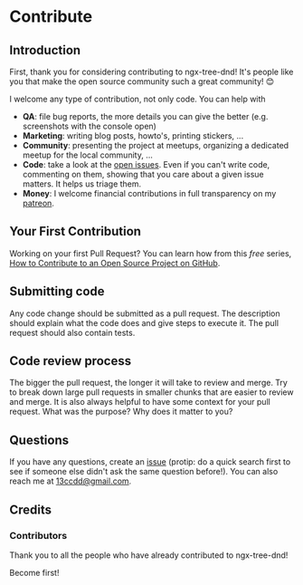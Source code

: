 # Contribute

## Introduction

First, thank you for considering contributing to ngx-tree-dnd! It's people like you that make the open source community such a great community! 😊

I welcome any type of contribution, not only code. You can help with 
- **QA**: file bug reports, the more details you can give the better (e.g. screenshots with the console open)
- **Marketing**: writing blog posts, howto's, printing stickers, ...
- **Community**: presenting the project at meetups, organizing a dedicated meetup for the local community, ...
- **Code**: take a look at the [open issues](https://github.com/Zicrael/ngx-tree-dnd/issues). Even if you can't write code, commenting on them, showing that you care about a given issue matters. It helps us triage them.
- **Money**: I welcome financial contributions in full transparency on my [patreon](https://www.patreon.com/zicrael).

## Your First Contribution

Working on your first Pull Request? You can learn how from this *free* series, [How to Contribute to an Open Source Project on GitHub](https://egghead.io/series/how-to-contribute-to-an-open-source-project-on-github).

## Submitting code

Any code change should be submitted as a pull request. The description should explain what the code does and give steps to execute it. The pull request should also contain tests.

## Code review process

The bigger the pull request, the longer it will take to review and merge. Try to break down large pull requests in smaller chunks that are easier to review and merge.
It is also always helpful to have some context for your pull request. What was the purpose? Why does it matter to you?

## Questions

If you have any questions, create an [issue](https://github.com/Zicrael/ngx-tree-dnd/issues) (protip: do a quick search first to see if someone else didn't ask the same question before!).
You can also reach me at 13ccdd@gmail.com.

## Credits
### Contributors

Thank you to all the people who have already contributed to ngx-tree-dnd!

Become first!
